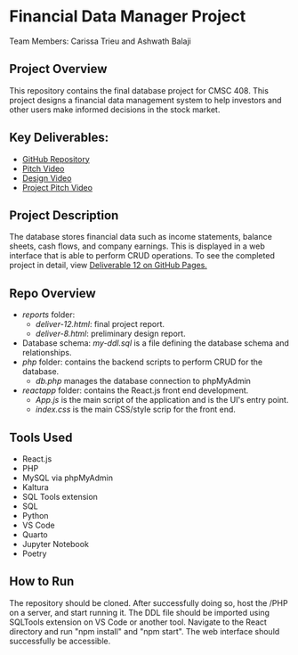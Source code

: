 # Financial Data Manager Project 
Team Members: Carissa Trieu and Ashwath Balaji

## Project Overview
This repository contains the final database project for CMSC 408. This project designs a financial data management system to help investors and other users make informed decisions in the stock market. 

## Key Deliverables:  
* [GitHub Repository](https://github.com/cmsc-vcu/cmsc408-fa2024-proj-team-business) 
* [Pitch Video](https://vcu.mediaspace.kaltura.com/media/Carissa%20Trieus%20Personal%20Meeting%20Room/1_l7xt74sb)
* [Design Video](https://vcu.mediaspace.kaltura.com/media/Carissa+Trieu%27s+Personal+Meeting+Room/1_p7fqttji)
* [Project Pitch Video](https://vcu.mediaspace.kaltura.com/media/t/1_2bfyjdz2)  

## Project Description
The database stores financial data such as income statements, balance sheets, cash flows, and company earnings. This is displayed in a web interface that is able to perform CRUD operations. To see the completed project in detail, view [Deliverable 12 on GitHub Pages.](https://trcrsa.github.io/del12reports/deliver-12.html)

## Repo Overview
- *reports* folder:
    - *deliver-12.html*: final project report.
    - *deliver-8.html*: preliminary design report.
- Database schema: *my-ddl.sql* is a file defining the database schema and relationships.
- *php* folder: contains the backend scripts to perform CRUD for the database.
    - *db.php* manages the database connection to phpMyAdmin
- *reactapp* folder: contains the React.js front end development. 
    - *App.js* is the main script of the application and is the UI's entry point.
    - *index.css* is the main CSS/style scrip for the front end. 

## Tools Used 
- React.js
- PHP
- MySQL via phpMyAdmin
- Kaltura
- SQL Tools extension
- SQL
- Python
- VS Code
- Quarto
- Jupyter Notebook
- Poetry

## How to Run
The repository should be cloned. After successfully doing so, host the /PHP on a server, and start running it. The DDL file should be imported using SQLTools extension on VS Code or another tool. Navigate to the React directory and run "npm install" and "npm start". The web interface should successfully be accessible. 

